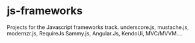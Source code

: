 js-frameworks
=============

Projects for the Javascript frameworks track. underscore.js, mustache.js, modernzr.js,  RequireJs Sammy.js, Angular.Js, KendoUi, MVC/MVVM....
